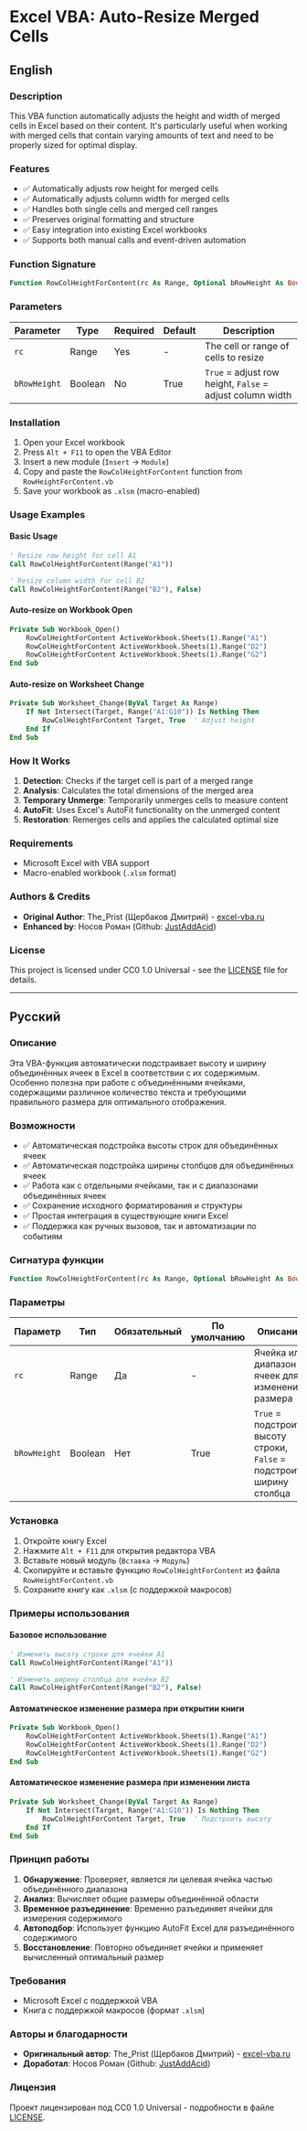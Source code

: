 # Excel VBA: Auto-Resize Merged Cells

## English

### Description

This VBA function automatically adjusts the height and width of merged cells in Excel based on their content. It's particularly useful when working with merged cells that contain varying amounts of text and need to be properly sized for optimal display.

### Features

- ✅ Automatically adjusts row height for merged cells
- ✅ Automatically adjusts column width for merged cells  
- ✅ Handles both single cells and merged cell ranges
- ✅ Preserves original formatting and structure
- ✅ Easy integration into existing Excel workbooks
- ✅ Supports both manual calls and event-driven automation

### Function Signature

```vb
Function RowColHeightForContent(rc As Range, Optional bRowHeight As Boolean = True)
```

### Parameters

| Parameter | Type | Required | Default | Description |
|-----------|------|----------|---------|-------------|
| `rc` | Range | Yes | - | The cell or range of cells to resize |
| `bRowHeight` | Boolean | No | True | `True` = adjust row height, `False` = adjust column width |

### Installation

1. Open your Excel workbook
2. Press `Alt + F11` to open the VBA Editor
3. Insert a new module (`Insert` → `Module`)
4. Copy and paste the `RowColHeightForContent` function from `RowHeightForContent.vb`
5. Save your workbook as `.xlsm` (macro-enabled)

### Usage Examples

#### Basic Usage

```vb
' Resize row height for cell A1
Call RowColHeightForContent(Range("A1"))

' Resize column width for cell B2
Call RowColHeightForContent(Range("B2"), False)
```

#### Auto-resize on Workbook Open

```vb
Private Sub Workbook_Open()
    RowColHeightForContent ActiveWorkbook.Sheets(1).Range("A1")
    RowColHeightForContent ActiveWorkbook.Sheets(1).Range("D2")
    RowColHeightForContent ActiveWorkbook.Sheets(1).Range("G2")
End Sub
```

#### Auto-resize on Worksheet Change

```vb
Private Sub Worksheet_Change(ByVal Target As Range)
    If Not Intersect(Target, Range("A1:G10")) Is Nothing Then
        RowColHeightForContent Target, True  ' Adjust height
    End If
End Sub
```

### How It Works

1. **Detection**: Checks if the target cell is part of a merged range
2. **Analysis**: Calculates the total dimensions of the merged area
3. **Temporary Unmerge**: Temporarily unmerges cells to measure content
4. **AutoFit**: Uses Excel's AutoFit functionality on the unmerged content
5. **Restoration**: Remerges cells and applies the calculated optimal size

### Requirements

- Microsoft Excel with VBA support
- Macro-enabled workbook (`.xlsm` format)

### Authors & Credits

- **Original Author**: The_Prist (Щербаков Дмитрий) - [excel-vba.ru](http://www.excel-vba.ru)
- **Enhanced by**: Носов Роман (Github: [JustAddAcid](https://github.com/JustAddAcid))

### License

This project is licensed under CC0 1.0 Universal - see the [LICENSE](LICENSE) file for details.

---

## Русский

### Описание

Эта VBA-функция автоматически подстраивает высоту и ширину объединённых ячеек в Excel в соответствии с их содержимым. Особенно полезна при работе с объединёнными ячейками, содержащими различное количество текста и требующими правильного размера для оптимального отображения.

### Возможности

- ✅ Автоматическая подстройка высоты строк для объединённых ячеек
- ✅ Автоматическая подстройка ширины столбцов для объединённых ячеек
- ✅ Работа как с отдельными ячейками, так и с диапазонами объединённых ячеек
- ✅ Сохранение исходного форматирования и структуры
- ✅ Простая интеграция в существующие книги Excel
- ✅ Поддержка как ручных вызовов, так и автоматизации по событиям

### Сигнатура функции

```vb
Function RowColHeightForContent(rc As Range, Optional bRowHeight As Boolean = True)
```

### Параметры

| Параметр | Тип | Обязательный | По умолчанию | Описание |
|----------|-----|--------------|--------------|----------|
| `rc` | Range | Да | - | Ячейка или диапазон ячеек для изменения размера |
| `bRowHeight` | Boolean | Нет | True | `True` = подстроить высоту строки, `False` = подстроить ширину столбца |

### Установка

1. Откройте книгу Excel
2. Нажмите `Alt + F11` для открытия редактора VBA
3. Вставьте новый модуль (`Вставка` → `Модуль`)
4. Скопируйте и вставьте функцию `RowColHeightForContent` из файла `RowHeightForContent.vb`
5. Сохраните книгу как `.xlsm` (с поддержкой макросов)

### Примеры использования

#### Базовое использование

```vb
' Изменить высоту строки для ячейки A1
Call RowColHeightForContent(Range("A1"))

' Изменить ширину столбца для ячейки B2
Call RowColHeightForContent(Range("B2"), False)
```

#### Автоматическое изменение размера при открытии книги

```vb
Private Sub Workbook_Open()
    RowColHeightForContent ActiveWorkbook.Sheets(1).Range("A1")
    RowColHeightForContent ActiveWorkbook.Sheets(1).Range("D2")
    RowColHeightForContent ActiveWorkbook.Sheets(1).Range("G2")
End Sub
```

#### Автоматическое изменение размера при изменении листа

```vb
Private Sub Worksheet_Change(ByVal Target As Range)
    If Not Intersect(Target, Range("A1:G10")) Is Nothing Then
        RowColHeightForContent Target, True  ' Подстроить высоту
    End If
End Sub
```

### Принцип работы

1. **Обнаружение**: Проверяет, является ли целевая ячейка частью объединённого диапазона
2. **Анализ**: Вычисляет общие размеры объединённой области
3. **Временное разъединение**: Временно разъединяет ячейки для измерения содержимого
4. **Автоподбор**: Использует функцию AutoFit Excel для разъединённого содержимого
5. **Восстановление**: Повторно объединяет ячейки и применяет вычисленный оптимальный размер

### Требования

- Microsoft Excel с поддержкой VBA
- Книга с поддержкой макросов (формат `.xlsm`)

### Авторы и благодарности

- **Оригинальный автор**: The_Prist (Щербаков Дмитрий) - [excel-vba.ru](http://www.excel-vba.ru)
- **Доработал**: Носов Роман (Github: [JustAddAcid](https://github.com/JustAddAcid))

### Лицензия

Проект лицензирован под CC0 1.0 Universal - подробности в файле [LICENSE](LICENSE).